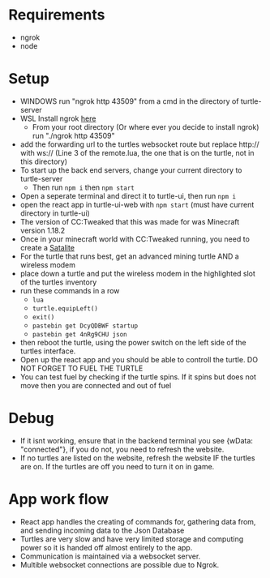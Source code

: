 # Requirements
- ngrok
- node

# Setup
- WINDOWS run "ngrok http 43509" from a cmd in the directory of turtle-server
- WSL Install ngrok [here](https://gist.github.com/SalahHamza/799cac56b8c2cd20e6bfeb8886f18455)
    - From your root directory (Or where ever you decide to install ngrok) run "./ngrok http 43509"
- add the forwarding url to the turtles websocket route but replace http:// with ws:// (Line 3 of the remote.lua, the one that is on the turtle, not in this directory)
- To start up the back end servers, change your current directory to turtle-server
    - Then run `npm i` then `npm start`
- Open a seperate terminal and direct it to turtle-ui, then run `npm i`
- open the react app in turtle-ui-web with `npm start` (must have current directory in turtle-ui)
- The version of CC:Tweaked that this was made for was Minecraft version 1.18.2
- Once in your minecraft world with CC:Tweaked running, you need to create a [Satalite](https://www.youtube.com/watch?v=0_5W0gcZD8I)
- For the turtle that runs best, get an advanced mining turtle AND a wireless modem
- place down a turtle and put the wireless modem in the highlighted slot of the turtles inventory
- run these commands in a row 
    - `lua` 
    - `turtle.equipLeft()`
    - `exit()`
    - `pastebin get DcyQDBWF startup`
    - `pastebin get 4nRg9CHU json`
- then reboot the turtle, using the power switch on the left side of the turtles interface.
- Open up the react app and you should be able to controll the turtle. DO NOT FORGET TO FUEL THE TURTLE
- You can test fuel by checking if the turtle spins. If it spins but does not move then you are connected and out of fuel

# Debug
- If it isnt working, ensure that in the backend terminal you see {wData: "connected"}, if you do not, you need to refresh the website.
- If no turtles are listed on the website, refresh the website IF the turtles are on. If the turtles are off you need to turn it on in game.

# App work flow
- React app handles the creating of commands for, gathering data from, and sending incoming data to the Json Database
- Turtles are very slow and have very limited storage and computing power so it is handed off almost entirely to the app.
- Communication is maintained via a websocket server.
- Multible websocket connections are possible due to Ngrok.
